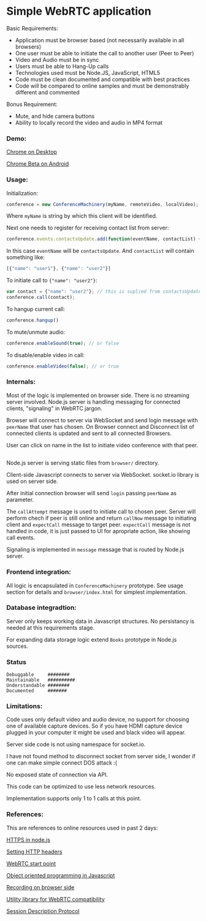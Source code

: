# Simple WebRTC application

Basic Requirements:

- Application must be browser based (not necessarily available in all browsers)
- One user must be able to initiate the call to another user (Peer to Peer)
- Video and Audio must be in sync
- Users must be able to Hang-Up calls
- Technologies used must be Node.JS, JavaScript, HTML5
- Code must be clean documented and compatible with best practices
- Code will be compared to online samples and must be demonstrably different and commented

Bonus Requirement:
- Mute, and hide camera buttons
- Ability to locally record the video and audio in MP4 format


### Demo:

[Chrome on Desktop](http://dzeri.com/demio/demio_macbookpro.mp4)

[Chrome Beta on Android](http://dzeri.com/demio/demio_android.mp4)

### Usage:

Initialization:
```Javascript
conference = new ConferenceMachinery(myName, remoteVideo, localVideo);
```
Where ```myName``` is string by which this client will be identified.

Next one needs to register for receiving contact list from server:
```Javascript
conference.events.contactsUpdate.add(function(eventName, contactList) {});
```
In this case ```eventName``` will be ```contactsUpdate```. And ```contactList``` will contain something like:
```Javascript
[{"name": "user1"}, {"name": "user2"}]
```

To initiate call to ```{"name": "user2"}```:
```Javascript
var contact = {"name": "user2"}; // this is suplied from contactsUpdate event
conference.call(contact);
```

To hangup current call:
```Javascript
conference.hangup()
```

To mute/unmute audio:
```Javascript
conference.enableSound(true); // or false
```

To disable/enable video in call:
```Javascript
conference.enableVideo(false); // or true
```


### Internals:


Most of the logic is implemented on browser side. There is no streaming server involved. Node.js server is handling messaging for connected clients, "signaling" in WebRTC jargon. 

Browser will connect to server via WebSocket and send login message with ```peerName``` that user has chosen. On Browser connect and Disconnect list of connected clients is updated and sent to all connected Browsers.

User can click on name in the list to initiate video conference with that peer. 

##

Node.js server is serving static files from ``` browser/ ``` directory. 

Client-side Javascript connects to server via WebSocket. socket.io library is used on server side. 

After initial connection browser will send ```login``` passing ```peerName``` as parameter.

The ```callAttempt``` message is used to initiate call to chosen peer. Server will perform chech if peer is still online and return ```callNow``` message to initiating client and ```expectCall``` message to target peer. ```expectCall``` message is not handled in code, it is just passed to UI for apropriate action, like showing call events.

Signaling is implemented in ```message``` message that is routed by Node.js server.

### Frontend integration:

All logic is encapsulated in ```ConferenceMachinery``` prototype. See usage section for details and ```browser/index.html``` for simplest implementation.

### Database integradtion:

Server only keeps working data in Javascript structures. No persistancy is needed at this requirements stage. 

For expanding data storage logic extend ```Books``` prototype in Node.js sources.


### Status

```
Debuggable     ########
Maintainable   ##########
Understandable ########
Documented     #######
```

### Limitations:

Code uses only default video and audio device, no support for choosing one of available capture devices. So if you have HDMI capture device plugged in your computer it might be used and black video will appear.

Server side code is not using namespace for socket.io.

I have not found method to disconnect socket from server side, I wonder if one can make simple connect DOS attack :(

No exposed state of connection via API.

This code can be optimized to use less network resources.

Implementation supports only 1 to 1 calls at this point.

### References:

This are references to online resources used in past 2 days:

[HTTPS in node.js](https://docs.nodejitsu.com/articles/HTTP/servers/how-to-create-a-HTTPS-server/)

[Setting HTTP headers](https://gist.github.com/balupton/3696140)

[WebRTC start point](https://codelabs.developers.google.com/codelabs/webrtc-web/)

[Object oriented programming in Javascript](http://book.mixu.net/node/ch6.html)

[Recording on browser side](http://stackoverflow.com/a/36783739/70405)

[Utility library for WebRTC compatibility](https://github.com/webrtc/adapter)

[Session Description Protocol](https://en.wikipedia.org/wiki/Session_Description_Protocol)





